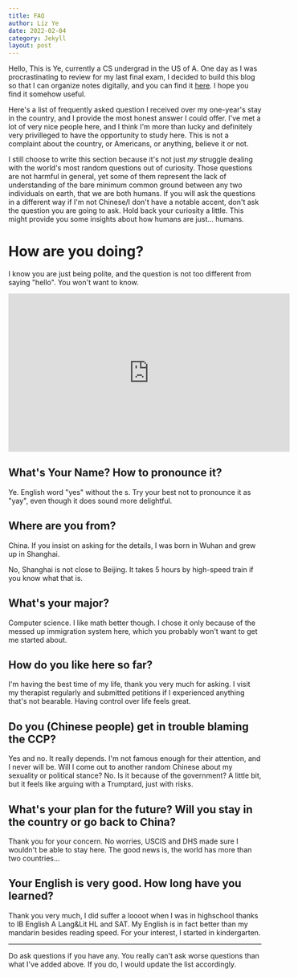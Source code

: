```yaml
---
title: FAQ
author: Liz Ye
date: 2022-02-04
category: Jekyll
layout: post
---
```


Hello, This is Ye, currently a CS undergrad in the US of A. One day as I was procrastinating to review for my last final exam, I decided to build this blog so that I can organize notes digitally, and you can find it [here](https://yxlol.github.io/yx/notes/2022-05-12-china-debate.html). I hope you find it somehow useful. 

Here's a list of frequently asked question I received over my one-year's stay in the country, and I provide the most honest answer I could offer. I've met a lot of very nice people here, and I think I'm more than lucky and definitely very privilleged to have the opportunity to study here. This is not a complaint about the country, or Americans, or anything, believe it or not.

I still choose to write this section because it's not just *my* struggle dealing with the world's most random questions out of curiosity. Those questions are not harmful in general, yet some of them represent the lack of understanding of the bare minimum common ground between any two individuals on earth, that we are both humans. If you will ask the questions in a different way if I'm not Chinese/I don't have a notable accent, don't ask the question you are going to ask. Hold back your curiosity a little. This might provide you some insights about how humans are just... humans. 

# How are you doing?
I know you are just being polite, and the question is not too different from saying "hello". You won't want to know.

<iframe width="560" height="315" src="https://www.youtube-nocookie.com/embed/GwpCb0qW-6Y" title="YouTube video player" frameborder="0" allow="accelerometer; autoplay; clipboard-write; encrypted-media; gyroscope; picture-in-picture" allowfullscreen></iframe>

## What's Your Name? How to pronounce it?
Ye. English word "yes" without the s. Try your best not to pronounce it as "yay", even though it does sound more delightful. 

## Where are you from?
China. If you insist on asking for the details, I was born in Wuhan and grew up in Shanghai. 

No, Shanghai is not close to Beijing. It takes 5 hours by high-speed train if you know what that is.

## What's your major?
Computer science. I like math better though. I chose it only because of the messed up immigration system here, which you probably won't want to get me started about.

## How do you like here so far?
I'm having the best time of my life, thank you very much for asking. I visit my therapist regularly and submitted petitions if I experienced anything that's not bearable. Having control over life feels great.

## Do you (Chinese people) get in trouble blaming the CCP?
Yes and no. It really depends. I'm not famous enough for their attention, and I never will be. Will I come out to another random Chinese about my sexuality or political stance? No. Is it because of the government? A little bit, but it feels like arguing with a Trumptard, just with risks.

## What's your plan for the future? Will you stay in the country or go back to China?
Thank you for your concern. No worries, USCIS and DHS made sure I wouldn't be able to stay here. The good news is, the world has more than two countries... 

## Your English is very good. How long have you learned?
Thank you very much, I did suffer a loooot when I was in highschool thanks to IB English A Lang&Lit HL and SAT. My English is in fact better than my mandarin besides reading speed. For your interest, I started in kindergarten. 

---

Do ask questions if you have any. You really can't ask worse questions than what I've added above. If you do, I would update the list accordingly. 
